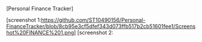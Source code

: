 [Personal Finance Tracker]

[screenshot 1:https://github.com/ST10490156/Personal-FinanceTracker/blob/8cb95e3cf5dfef343d073ffb517b2cb51601fee1/Screenshot%20FINANCE%201.png]
[screenshot 2:
